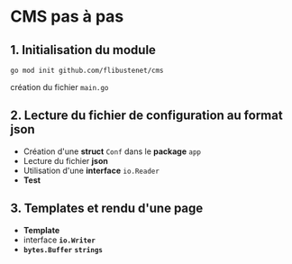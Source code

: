 # CMS pas à pas

## 1. Initialisation du module

`go mod init github.com/flibustenet/cms`

création du fichier `main.go`

## 2. Lecture du fichier de configuration au format json

- Création d'une **struct** `Conf` dans le **package** `app`
- Lecture du fichier **json**
- Utilisation d'une **interface** `io.Reader`
- **Test**


## 3. Templates et rendu d'une page

- **Template**
- interface **`io.Writer`**
- **`bytes.Buffer`** **`strings`**



